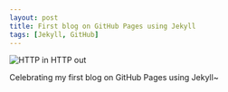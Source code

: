 ```yaml
---
layout: post
title: First blog on GitHub Pages using Jekyll
tags: [Jekyll, GitHub]
---
```


![HTTP in HTTP out](../../../assets/img/fullsize/0001-scrabble-blog.jpeg)

Celebrating my first blog on GitHub Pages using Jekyll~
